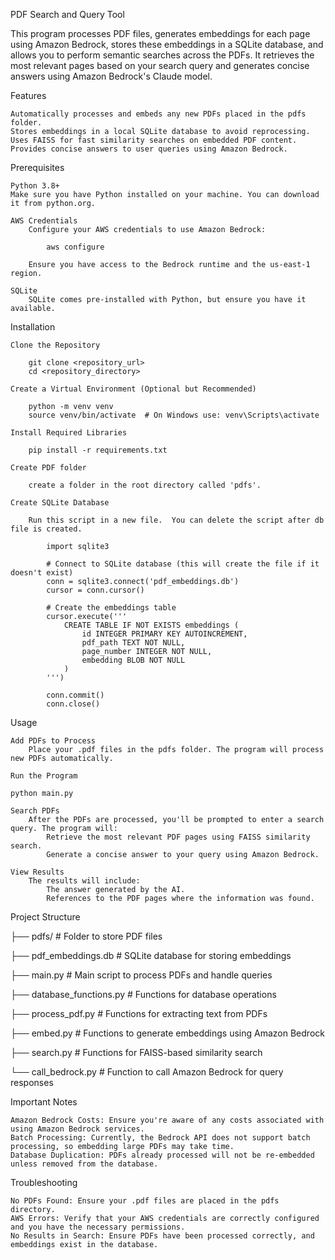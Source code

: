 PDF Search and Query Tool

This program processes PDF files, generates embeddings for each page using Amazon Bedrock, 
stores these embeddings in a SQLite database, and allows you to perform semantic searches across the PDFs. 
It retrieves the most relevant pages based on your search query and generates concise answers using Amazon Bedrock's Claude model.

Features

    Automatically processes and embeds any new PDFs placed in the pdfs folder.
    Stores embeddings in a local SQLite database to avoid reprocessing.
    Uses FAISS for fast similarity searches on embedded PDF content.
    Provides concise answers to user queries using Amazon Bedrock.

Prerequisites

    Python 3.8+
    Make sure you have Python installed on your machine. You can download it from python.org.

    AWS Credentials
        Configure your AWS credentials to use Amazon Bedrock:

            aws configure

        Ensure you have access to the Bedrock runtime and the us-east-1 region.

    SQLite
        SQLite comes pre-installed with Python, but ensure you have it available.


Installation

    Clone the Repository

        git clone <repository_url>
        cd <repository_directory>

    Create a Virtual Environment (Optional but Recommended)

        python -m venv venv
        source venv/bin/activate  # On Windows use: venv\Scripts\activate

    Install Required Libraries

        pip install -r requirements.txt

    Create PDF folder

        create a folder in the root directory called 'pdfs'.  

    Create SQLite Database

        Run this script in a new file.  You can delete the script after db file is created.

            import sqlite3
    
            # Connect to SQLite database (this will create the file if it doesn't exist)
            conn = sqlite3.connect('pdf_embeddings.db')
            cursor = conn.cursor()
            
            # Create the embeddings table
            cursor.execute('''
                CREATE TABLE IF NOT EXISTS embeddings (
                    id INTEGER PRIMARY KEY AUTOINCREMENT,
                    pdf_path TEXT NOT NULL,
                    page_number INTEGER NOT NULL,
                    embedding BLOB NOT NULL
                )
            ''')
            
            conn.commit()
            conn.close()


Usage

    Add PDFs to Process
        Place your .pdf files in the pdfs folder. The program will process new PDFs automatically.

    Run the Program

    python main.py

    Search PDFs
        After the PDFs are processed, you'll be prompted to enter a search query. The program will:
            Retrieve the most relevant PDF pages using FAISS similarity search.
            Generate a concise answer to your query using Amazon Bedrock.

    View Results
        The results will include:
            The answer generated by the AI.
            References to the PDF pages where the information was found.

Project Structure

├── pdfs/                     # Folder to store PDF files

├── pdf_embeddings.db         # SQLite database for storing embeddings

├── main.py                   # Main script to process PDFs and handle queries

├── database_functions.py     # Functions for database operations

├── process_pdf.py            # Functions for extracting text from PDFs

├── embed.py                  # Functions to generate embeddings using Amazon Bedrock

├── search.py                 # Functions for FAISS-based similarity search

└── call_bedrock.py           # Function to call Amazon Bedrock for query responses

Important Notes

    Amazon Bedrock Costs: Ensure you're aware of any costs associated with using Amazon Bedrock services.
    Batch Processing: Currently, the Bedrock API does not support batch processing, so embedding large PDFs may take time.
    Database Duplication: PDFs already processed will not be re-embedded unless removed from the database.

Troubleshooting

    No PDFs Found: Ensure your .pdf files are placed in the pdfs directory.
    AWS Errors: Verify that your AWS credentials are correctly configured and you have the necessary permissions.
    No Results in Search: Ensure PDFs have been processed correctly, and embeddings exist in the database.
